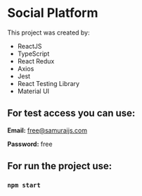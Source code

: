 # Social Platform

This project was created by:
- ReactJS
- TypeScript
- React Redux
- Axios
- Jest
- React Testing Library
- Material UI

## For test access you can use: 

**Email:** free@samuraijs.com

**Password:** free

## For run the project use:
### `npm start`
